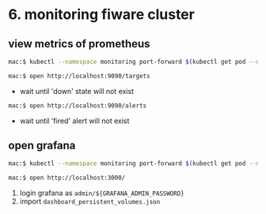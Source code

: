 # 6. monitoring fiware cluster

## view metrics of prometheus

```bash
mac:$ kubectl --namespace monitoring port-forward $(kubectl get pod --namespace monitoring -l prometheus=kube-prometheus -l app=prometheus -o template --template "{{(index .items 0).metadata.name}}") 9090:9090
```
```bash
mac:$ open http://localhost:9090/targets
```

* wait until 'down' state will not exist

```bash
mac:$ open http://localhost:9090/alerts
```

* wait until 'fired' alert will not exist

## open grafana

```bash
mac:$ kubectl --namespace monitoring port-forward $(kubectl get pod --namespace monitoring -l app=ogc-kube-prometheus-grafana -o template --template "{{(index .items 0).metadata.name}}") 3000:3000
```
```bash
mac:$ open http://localhost:3000/
```

1. login grafana as `admin/${GRAFANA_ADMIN_PASSWORD}`
2. import `dashboard_persistent_volumes.json`
